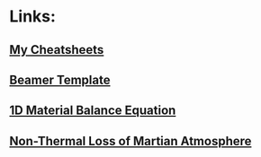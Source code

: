 # Links:
## <a href="https://dbasusarkar.github.io/"> My Cheatsheets </a>
## <a href="https://dbasusarkar.github.io/"> Beamer Template </a>
## <a href="https://dbasusarkar.github.io/"> 1D Material Balance Equation </a>
## <a href="https://dbasusarkar.github.io/"> Non-Thermal Loss of Martian Atmosphere </a>
